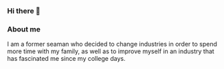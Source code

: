 ### Hi there 👋
<h3>About me</h3>

<p>
I am a former seaman who decided to change industries in order to spend more time with my family, as well as to improve myself in an industry that has fascinated me since my college days.
</p>


<!--
**smaru90/smaru90** is a ✨ _special_ ✨ repository because its `README.md` (this file) appears on your GitHub profile.

Here are some ideas to get you started:

- 🔭 I’m currently working on ...
- 🌱 I’m currently learning ...
- 👯 I’m looking to collaborate on ...
- 🤔 I’m looking for help with ...
- 💬 Ask me about ...
- 📫 How to reach me: ...
- 😄 Pronouns: ...
- ⚡ Fun fact: ...
-->
